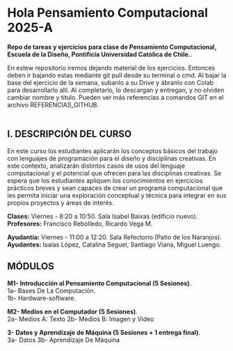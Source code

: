 # Hola Pensamiento Computacional 2025-A  

**Repo de tareas y ejercicios para clase de Pensamiento Computacional, Escuela de la Diseño, Pontificia Universidad Católica de Chile.**.  

En estew repositorio iremos dejando material de los ejercicios. Entonces deben ir bajando estas mediante git pull desde su terminal o cmd. Al bajar la base del ejercicio de la semana, subanlo a su Drive y ábranlo con Colab para desarrollarlo allí. Al completarlo, lo descargan y entregan, y no olviden cambiar nombre y título. Pueden ver más referencias a comandos GIT en el archivo REFERENCIAS_GITHUB.   
<br> 

## I. DESCRIPCIÓN DEL CURSO 
En este curso los estudiantes aplicarán los conceptos básicos del trabajo con lenguajes de programación para el diseño y disciplinas creativas. En este contexto, analizarán distintos casos de usos del lenguaje computacional y el potencial que ofrecen para las disciplinas creativas. Se espera que los estudiantes apliquen los conocimientos en ejercicios prácticos breves y sean capaces de crear un programa computacional que les permita iniciar una exploración conceptual y técnica para integrar en sus propios proyectos y áreas de interés. 


**Clases:** Viernes - 8:20 a 10:50. Sala Isabel Baixas (edificio nuevo).  
**Profesores:** Francisco Rebolledo, Ricardo Vega M.  

**Ayudantía:** Viernes - 11:00 a 12:20. Sala Refectorio (Patio de los Naranjos).   
**Ayudantes:** Isaías López, Catalina Seguel, Santiago Viana, Miguel Luengo.  


## MÓDULOS

**M1- Introducción al Pensamiento Computacional (5 Sesiones)**.  
1a– Bases De La Computación.   
1b- Hardware-software.  

**M2- Medios en el Computador (5 Sesiones)**.  
2a- Medios A: Texto 
2b- Medios B: Imagen y Video 

**3- Datos y Aprendizaje de Máquina (5 Sesiones + 1 entrega final)**.    
3a- Datos 
3b- Aprendizaje De Máquina 

